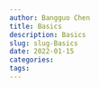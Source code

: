 ```yaml
---
author: Bangguo Chen
title: Basics
description: Basics
slug: slug-Basics
date: 2022-01-15
categories:
tags: 
---
```


